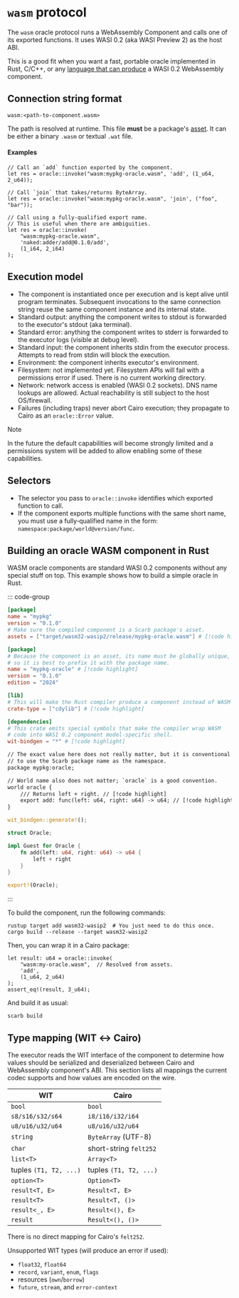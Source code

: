 # `wasm` protocol <Badge type="warning" text="experimental" />

The `wasm` oracle protocol runs a WebAssembly Component and calls one of its exported functions.
It uses WASI 0.2 (aka WASI Preview 2) as the host ABI.

This is a good fit when you want a fast, portable oracle implemented in Rust, C/C++, or any [language that can
produce](https://component-model.bytecodealliance.org/language-support.html) a WASI 0.2 WebAssembly component.

## Connection string format

```
wasm:<path-to-component.wasm>
```

The path is resolved at runtime. This file **must** be a package's [asset](../../reference/manifest.md#assets).
It can be either a binary `.wasm` or textual `.wat` file.

#### Examples

```cairo
// Call an `add` function exported by the component.
let res = oracle::invoke("wasm:mypkg-oracle.wasm", 'add', (1_u64, 2_u64));

// Call `join` that takes/returns ByteArray.
let res = oracle::invoke("wasm:mypkg-oracle.wasm", 'join', ("foo", "bar"));

// Call using a fully‑qualified export name.
// This is useful when there are ambiguities.
let res = oracle::invoke(
    "wasm:mypkg-oracle.wasm",
    'naked:adder/add@0.1.0/add',
    (1_i64, 2_i64)
);
```

## Execution model

- The component is instantiated once per execution and is kept alive until program terminates. Subsequent invocations to
  the same connection string reuse the same component instance and its internal state.
- Standard output: anything the component writes to stdout is forwarded to the executor's stdout (aka terminal).
- Standard error: anything the component writes to stderr is forwarded to the executor logs (visible at debug level).
- Standard input: the component inherits stdin from the executor process. Attempts to read from stdin will block the
  execution.
- Environment: the component inherits executor's environment.
- Filesystem: not implemented yet. Filesystem APIs will fail with a permissions error if used. There is no current
  working directory.
- Network: network access is enabled (WASI 0.2 sockets). DNS name lookups are allowed. Actual reachability is still
  subject to the host OS/firewall.
- Failures (including traps) never abort Cairo execution; they propagate to Cairo as an `oracle::Error` value.

> [!NOTE]
> In the future the default capabilities will become strongly limited and a permissions system will be added to allow
> enabling some of these capabilities.

## Selectors

- The selector you pass to `oracle::invoke` identifies which exported function to call.
- If the component exports multiple functions with the same short name, you must use a fully‑qualified name in the form:
  `namespace:package/world@version/func`.

## Building an oracle WASM component in Rust

WASM oracle components are standard WASI 0.2 components without any special stuff on top.
This example shows how to build a simple oracle in Rust.

::: code-group

```toml [Scarb.toml]
[package]
name = "mypkg"
version = "0.1.0"
# Make sure the compiled component is a Scarb package's asset.
assets = ["target/wasm32-wasip2/release/mypkg-oracle.wasm"] # [!code highlight]
```

```toml [Cargo.toml]
[package]
# Because the component is an asset, its name must be globally unique,
# so it is best to prefix it with the package name.
name = "mypkg-oracle" # [!code highlight]
version = "0.1.0"
edition = "2024"

[lib]
# This will make the Rust compiler produce a component instead of WASM CLI.
crate-type = ["cdylib"] # [!code highlight]

[dependencies]
# This crate emits special symbols that make the compiler wrap WASM
# code into WASI 0.2 component model-specific shell.
wit-bindgen = "*" # [!code highlight]
```

```txt [wit/oracle.wit]
// The exact value here does not really matter, but it is conventional
// to use the Scarb package name as the namespace.
package mypkg:oracle;

// World name also does not matter; `oracle` is a good convention.
world oracle {
    /// Returns left + right. // [!code highlight]
    export add: func(left: u64, right: u64) -> u64; // [!code highlight]
}
```

```rust [src/lib.rs]
wit_bindgen::generate!();

struct Oracle;

impl Guest for Oracle {
    fn add(left: u64, right: u64) -> u64 {
        left + right
    }
}

export!(Oracle);

```

:::

To build the component, run the following commands:

```shell
rustup target add wasm32-wasip2  # You just need to do this once.
cargo build --release --target wasm32-wasip2
```

Then, you can wrap it in a Cairo package:

```cairo
let result: u64 = oracle::invoke(
    "wasm:my-oracle.wasm",  // Resolved from assets.
    'add',
    (1_u64, 2_u64)
);
assert_eq!(result, 3_u64);
```

And build it as usual:

```shell
scarb build
```

## Type mapping (WIT ↔ Cairo)

The executor reads the WIT interface of the component to determine how values should be serialized and deserialized
between Cairo and WebAssembly component's ABI. This section lists all mappings the current codec supports and how values
are encoded on the wire.

| WIT                    | Cairo                  |
| ---------------------- | ---------------------- |
| `bool`                 | `bool`                 |
| `s8/s16/s32/s64`       | `i8/i16/i32/i64`       |
| `u8/u16/u32/u64`       | `u8/u16/u32/u64`       |
| `string`               | `ByteArray` (UTF-8)    |
| `char`                 | short-string `felt252` |
| `list<T>`              | `Array<T>`             |
| tuples `(T1, T2, ...)` | tuples `(T1, T2, ...)` |
| `option<T>`            | `Option<T>`            |
| `result<T, E>`         | `Result<T, E>`         |
| `result<T>`            | `Result<T, ()>`        |
| `result<_, E>`         | `Result<(), E>`        |
| `result`               | `Result<(), ()>`       |

There is no direct mapping for Cairo's `felt252`.

Unsupported WIT types (will produce an error if used):

- `float32`, `float64`
- `record`, `variant`, `enum`, `flags`
- resources (`own`/`borrow`)
- `future`, `stream`, and `error-context`
